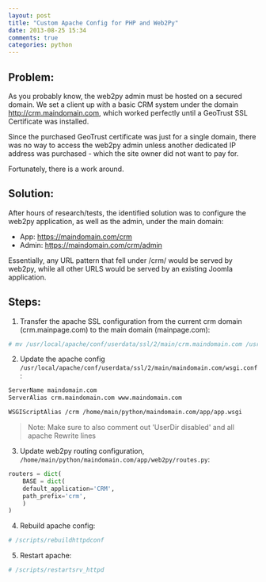```yaml
---
layout: post
title: "Custom Apache Config for PHP and Web2Py"
date: 2013-08-25 15:34
comments: true
categories: python
---
```


## Problem:

As you probably know, the web2py admin must be hosted on a secured domain. We set a client up with a basic CRM system under the domain http://crm.maindomain.com, which worked perfectly until a GeoTrust SSL Certificate was installed. 

Since the purchased GeoTrust certificate was just for a single domain, there was no way to access the web2py admin unless another dedicated IP address was purchased - which the site owner did not want to pay for.

Fortunately, there is a work around.

## Solution:

After hours of research/tests, the identified solution was to configure the web2py application, as well as the admin, under the main domain: 

- App: https://maindomain.com/crm 
- Admin: https://maindomain.com/crm/admin

Essentially, any URL pattern that fell under /crm/ would be served by web2py, while all other URLS would be served by an existing Joomla application.


## Steps:

1. Transfer the apache SSL configuration from the current crm domain (crm.mainpage.com) to the main domain (mainpage.com):

```sh
# mv /usr/local/apache/conf/userdata/ssl/2/main/crm.maindomain.com /usr/local/apache/conf/userdata/ssl/2/main/maindomain.com
```

2. Update the apache config `/usr/local/apache/conf/userdata/ssl/2/main/maindomain.com/wsgi.conf`:

```sh
ServerName maindomain.com
ServerAlias crm.maindomain.com www.maindomain.com

WSGIScriptAlias /crm /home/main/python/maindomain.com/app/app.wsgi
```

> Note: Make sure to also comment out 'UserDir disabled' and all apache Rewrite lines

3. Update web2py routing configuration, `/home/main/python/maindomain.com/app/web2py/routes.py`:

```python
routers = dict( 
    BASE = dict( 
    default_application='CRM', 
    path_prefix='crm', 
    ) 
) 
```

 4. Rebuild apache config:

```sh
# /scripts/rebuildhttpdconf
```

5. Restart apache:

```sh
# /scripts/restartsrv_httpd
```



